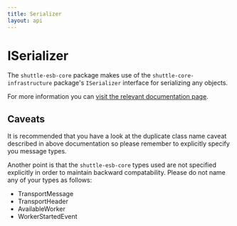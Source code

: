 ```yaml
---
title: Serializer
layout: api
---
```

# ISerializer

The `shuttle-esb-core` package makes use of the `shuttle-core-infrastructure` package's `ISerializer` interface for serializing any objects.

For more information you can [visit the relevant documentation page](http://shuttle.github.io/shuttle-core/overview-serializer/).

## Caveats

It is recommended that you have a look at the duplicate class name caveat described in above documentation so please remember to explicitly specify you message types.

Another point is that the `shuttle-esb-core` types used are not specified explicitly in order to maintain backward compatability.  Please do not name any of your types as follows:

- TransportMessage
- TransportHeader
- AvailableWorker
- WorkerStartedEvent
